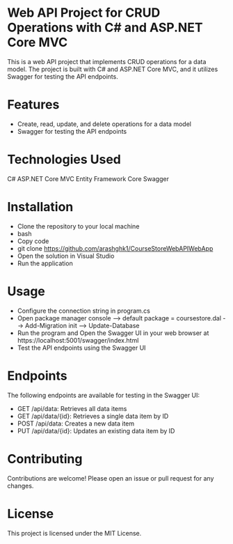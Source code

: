 # Web API Project for CRUD Operations with C# and ASP.NET Core MVC
This is a web API project that implements CRUD operations for a data model. The project is built with C# and ASP.NET Core MVC, and it utilizes Swagger for testing the API endpoints.

# Features
- Create, read, update, and delete operations for a data model
- Swagger for testing the API endpoints

# Technologies Used
C#
ASP.NET Core MVC
Entity Framework Core
Swagger

# Installation
- Clone the repository to your local machine
- bash
- Copy code
- git clone https://github.com/arashghk1/CourseStoreWebAPIWebApp
- Open the solution in Visual Studio
- Run the application

# Usage
- Configure the connection string in program.cs
- Open package manager console --> default package = coursestore.dal --> Add-Migration init --> Update-Database
- Run the program and Open the Swagger UI in your web browser at https://localhost:5001/swagger/index.html
- Test the API endpoints using the Swagger UI

# Endpoints
The following endpoints are available for testing in the Swagger UI:

- GET /api/data: Retrieves all data items
- GET /api/data/{id}: Retrieves a single data item by ID
- POST /api/data: Creates a new data item
- PUT /api/data/{id}: Updates an existing data item by ID

# Contributing
Contributions are welcome! Please open an issue or pull request for any changes.

# License
This project is licensed under the MIT License.
